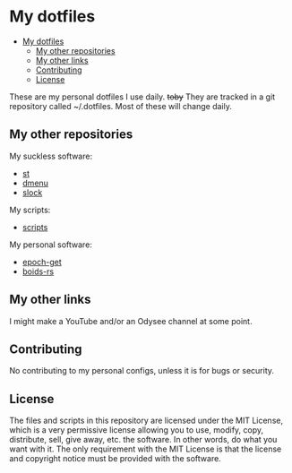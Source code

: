 # My dotfiles

<!--toc:start-->
- [My dotfiles](#my-dotfiles)
  - [My other repositories](#my-other-repositories)
  - [My other links](#my-other-links)
  - [Contributing](#contributing)
  - [License](#license)
<!--toc:end-->

These are my personal dotfiles I use daily. ~~toby~~
They are tracked in a git repository called ~/.dotfiles.
Most of these will change daily.

## My other repositories

My suckless software:
* [st](https://github.com/sandalbanditten/st)
* [dmenu](https://github.com/sandalbanditten/dmenu)
* [slock](https://github.com/sandalbanditten/slock)

My scripts:
* [scripts](https://github.com/sandalbanditten/scripts)

My personal software:
* [epoch-get](https://github.com/sandalbanditten/epoch-get)
* [boids-rs](https://github.com/sandalbanditten/boids-rs)

## My other links

I might make a YouTube and/or an Odysee channel at some point.

## Contributing

No contributing to my personal configs, unless it is for bugs or security.

## License

The files and scripts in this repository are licensed under the MIT License, which is a very permissive license allowing you to use, modify, copy, distribute, sell, give away, etc. the software.
In other words, do what you want with it.
The only requirement with the MIT License is that the license and copyright notice must be provided with the software.
